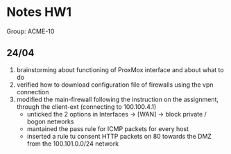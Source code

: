 # Notes HW1

Group: ACME-10

## 24/04
1. brainstorming about functioning of ProxMox interface and about what to do
2. verified how to download configuration file of firewalls using the vpn connection
3. modified the main-firewall following the instruction on the assignment, through the client-ext (connecting to 100.100.4.1)
   - unticked the 2 options in Interfaces -> [WAN] -> block private / bogon networks
   - mantained the pass rule for ICMP packets for every host
   - inserted a rule tu consent HTTP packets on 80 towards the DMZ from the 100.101.0.0/24 network
